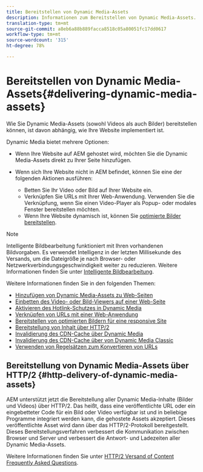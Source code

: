 ```yaml
---
title: Bereitstellen von Dynamic Media-Assets
description: Informationen zum Bereitstellen von Dynamic Media-Assets.
translation-type: tm+mt
source-git-commit: a8eb6a88b889facca8518c05a80051fc17dd0617
workflow-type: tm+mt
source-wordcount: '315'
ht-degree: 78%

---
```



# Bereitstellen von Dynamic Media-Assets{#delivering-dynamic-media-assets}

Wie Sie Dynamic Media-Assets (sowohl Videos als auch Bilder) bereitstellen können, ist davon abhängig, wie Ihre Website implementiert ist.

Dynamic Media bietet mehrere Optionen:

* Wenn Ihre Website auf AEM gehostet wird, möchten Sie die Dynamic Media-Assets direkt zu Ihrer Seite hinzufügen.
* Wenn sich Ihre Website nicht in AEM befindet, können Sie eine der folgenden Aktionen ausführen:

   * Betten Sie Ihr Video oder Bild auf Ihrer Website ein.
   * Verknüpfen Sie URLs mit Ihrer Web-Anwendung. Verwenden Sie die Verknüpfung, wenn Sie einen Video-Player als Popup- oder modales Fenster bereitstellen möchten.
   * Wenn Ihre Website dynamisch ist, können Sie [optimierte Bilder bereitstellen](/help/assets/dynamic-media/responsive-site.md).

>[!NOTE]
>
>Intelligente Bildbearbeitung funktioniert mit Ihren vorhandenen Bildvorgaben. Es verwendet Intelligenz in der letzten Millisekunde des Versands, um die Dateigröße je nach Browser- oder Netzwerkverbindungsgeschwindigkeit weiter zu reduzieren. Weitere Informationen finden Sie unter [Intelligente Bildbearbeitung](/help/assets/dynamic-media/imaging-faq.md).

Weitere Informationen finden Sie in den folgenden Themen:

* [Hinzufügen von Dynamic Media-Assets zu Web-Seiten](/help/assets/dynamic-media/adding-dynamic-media-assets-to-pages.md)
* [Einbetten des Video- oder Bild-Viewers auf einer Web-Seite](/help/assets/dynamic-media/embed-code.md)
* [Aktivieren des Hotlink-Schutzes in Dynamic Media](/help/assets/dynamic-media/hotlink-protection.md)
* [Verknüpfen von URLs mit einer Web-Anwendung](/help/assets/dynamic-media/linking-urls-to-yourwebapplication.md)
* [Bereitstellen von optimierten Bildern für eine responsive Site](/help/assets/dynamic-media/responsive-site.md)
* [Bereitstellung von Inhalt über HTTP/2 ](/help/assets/dynamic-media/http2faq.md)
* [Invalidierung des CDN-Cache über Dynamic Media](/help/assets/dynamic-media/invalidate-cdn-cache-dynamic-media.md)
* [Invalidierung des CDN-Cache über von Dynamic Media Classic](/help/assets/dynamic-media/invalidate-cdn-cache-dm-classic.md)
* [Verwenden von Regelsätzen zum Konvertieren von URLs](/help/assets/dynamic-media/using-rulesets-to-transform-urls.md)

## Bereitstellung von Dynamic Media-Assets über HTTP/2  {#http-delivery-of-dynamic-media-assets}

AEM unterstützt jetzt die Bereitstellung aller Dynamic Media-Inhalte (Bilder und Videos) über HTTP/2. Das heißt, dass eine veröffentlichte URL oder ein eingebetteter Code für ein Bild oder Video verfügbar ist und in beliebige Programme integriert werden kann, die gehostete Assets akzeptiert. Dieses veröffentlichte Asset wird dann über das HTTP/2-Protokoll bereitgestellt. Dieses Bereitstellungsverfahren verbessert die Kommunikation zwischen Browser und Server und verbessert die Antwort- und Ladezeiten aller Dynamic Media-Assets.

Weitere Informationen finden Sie unter [HTTP/2 Versand of Content Frequently Asked Questions](/help/assets/dynamic-media/http2faq.md).
